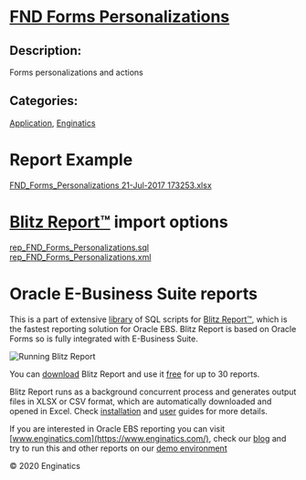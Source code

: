 # [FND Forms Personalizations](https://www.enginatics.com/reports/fnd-forms-personalizations/)
## Description: 
Forms personalizations and actions
## Categories: 
[Application](https://www.enginatics.com/library/?pg=1&category[]=Application), [Enginatics](https://www.enginatics.com/library/?pg=1&category[]=Enginatics)
# Report Example
[FND_Forms_Personalizations 21-Jul-2017 173253.xlsx](https://www.enginatics.com/example/fnd-forms-personalizations/)
# [Blitz Report™](https://www.enginatics.com/blitz-report/) import options
[rep_FND_Forms_Personalizations.sql](https://www.enginatics.com/export/fnd-forms-personalizations/)\
[rep_FND_Forms_Personalizations.xml](https://www.enginatics.com/xml/fnd-forms-personalizations/)
# Oracle E-Business Suite reports

This is a part of extensive [library](https://www.enginatics.com/library/) of SQL scripts for [Blitz Report™](https://www.enginatics.com/blitz-report/), which is the fastest reporting solution for Oracle EBS. Blitz Report is based on Oracle Forms so is fully integrated with E-Business Suite. 

![Running Blitz Report](https://www.enginatics.com/wp-content/uploads/2018/01/Running-blitz-report.png) 

You can [download](https://www.enginatics.com/download/) Blitz Report and use it [free](https://www.enginatics.com/pricing/) for up to 30 reports. 

Blitz Report runs as a background concurrent process and generates output files in XLSX or CSV format, which are automatically downloaded and opened in Excel. Check [installation](https://www.enginatics.com/installation-guide/) and [user](https://www.enginatics.com/user-guide/) guides for more details.

If you are interested in Oracle EBS reporting you can visit [www.enginatics.com](https://www.enginatics.com/), check our [blog](https://www.enginatics.com/blog/) and try to run this and other reports on our [demo environment](http://demo.enginatics.com/)

© 2020 Enginatics